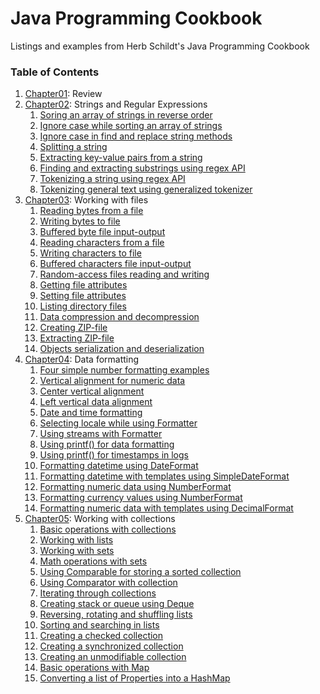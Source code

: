 # Java Programming Cookbook
Listings and examples from Herb Schildt's Java Programming Cookbook

### Table of Contents

1. [Chapter01](src/javacookbook/chapter01): Review
2. [Chapter02](src/javacookbook/chapter02): Strings and Regular Expressions
    1. [Soring an array of strings in reverse order](src/javacookbook/chapter02/listings/l01)
    2. [Ignore case while sorting an array of strings](src/javacookbook/chapter02/listings/l02)
    3. [Ignore case in find and replace string methods](src/javacookbook/chapter02/listings/l03)
    4. [Splitting a string](src/javacookbook/chapter02/listings/l04)
    5. [Extracting key-value pairs from a string](src/javacookbook/chapter02/listings/l05)
    6. [Finding and extracting substrings using regex API](src/javacookbook/chapter02/listings/l06)
    7. [Tokenizing a string using regex API](src/javacookbook/chapter02/listings/l07)
    8. [Tokenizing general text using generalized tokenizer](src/javacookbook/chapter02/listings/l08)
3. [Chapter03](src/javacookbook/chapter03): Working with files
    1. [Reading bytes from a file](src/javacookbook/chapter03/listings/l01)
    2. [Writing bytes to file](src/javacookbook/chapter03/listings/l02)
    3. [Buffered byte file input-output](src/javacookbook/chapter03/listings/l03)
    4. [Reading characters from a file](src/javacookbook/chapter03/listings/l04)
    5. [Writing characters to file](src/javacookbook/chapter03/listings/l05)
    6. [Buffered characters file input-output](src/javacookbook/chapter03/listings/l06)
    7. [Random-access files reading and writing](src/javacookbook/chapter03/listings/l07)
    8. [Getting file attributes](src/javacookbook/chapter03/listings/l08)
    9. [Setting file attributes](src/javacookbook/chapter03/listings/l09)
    10. [Listing directory files](src/javacookbook/chapter03/listings/l10)
    11. [Data compression and decompression](src/javacookbook/chapter03/listings/l11)
    12. [Creating ZIP-file](src/javacookbook/chapter03/listings/l12)
    13. [Extracting ZIP-file](src/javacookbook/chapter03/listings/l13)
    14. [Objects serialization and deserialization](src/javacookbook/chapter03/listings/l14)
4. [Chapter04](src/javacookbook/chapter04): Data formatting
    1. [Four simple number formatting examples](src/javacookbook/chapter04/listings/l01)
    2. [Vertical alignment for numeric data](src/javacookbook/chapter04/listings/l02)
    3. [Center vertical alignment](src/javacookbook/chapter04/listings/l03)
    4. [Left vertical data alignment](src/javacookbook/chapter04/listings/l04)
    5. [Date and time formatting](src/javacookbook/chapter04/listings/l05)
    6. [Selecting locale while using Formatter](src/javacookbook/chapter04/listings/l06)
    7. [Using streams with Formatter](src/javacookbook/chapter04/listings/l07)
    8. [Using printf() for data formatting](src/javacookbook/chapter04/listings/l09)
    9. [Using printf() for timestamps in logs](src/javacookbook/chapter04/listings/l09)
    10. [Formatting datetime using DateFormat](src/javacookbook/chapter04/listings/l10)
    11. [Formatting datetime with templates using SimpleDateFormat](src/javacookbook/chapter04/listings/l11)
    12. [Formatting numeric data using NumberFormat](src/javacookbook/chapter04/listings/l12)
    13. [Formatting currency values using NumberFormat](src/javacookbook/chapter04/listings/l13)
    14. [Formatting numeric data with templates using DecimalFormat](src/javacookbook/chapter04/listings/l14)
5. [Chapter05](src/javacookbook/chapter05): Working with collections
    1. [Basic operations with collections](src/javacookbook/chapter05/listings/l01)
    2. [Working with lists](src/javacookbook/chapter05/listings/l02)
    3. [Working with sets](src/javacookbook/chapter05/listings/l03)
    4. [Math operations with sets](src/javacookbook/chapter05/listings/l04)
    5. [Using Comparable for storing a sorted collection](src/javacookbook/chapter05/listings/l05)
    6. [Using Comparator with collection](src/javacookbook/chapter05/listings/l06)
    7. [Iterating through collections](src/javacookbook/chapter05/listings/l07)
    8. [Creating stack or queue using Deque](src/javacookbook/chapter05/listings/l08)
    9. [Reversing, rotating and shuffling lists](src/javacookbook/chapter05/listings/l09)
    10. [Sorting and searching in lists](src/javacookbook/chapter05/listings/l10)
    11. [Creating a checked collection](src/javacookbook/chapter05/listings/l11)
    12. [Creating a synchronized collection](src/javacookbook/chapter05/listings/l12)
    13. [Creating an unmodifiable collection](src/javacookbook/chapter05/listings/l14)
    14. [Basic operations with Map](src/javacookbook/chapter05/listings/l15)
    15. [Converting a list of Properties into a HashMap](src/javacookbook/chapter05/listings/l15)
